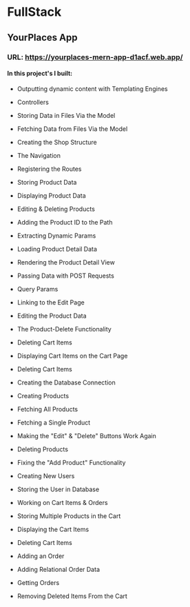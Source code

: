 #  FullStack

## YourPlaces App

### URL: https://yourplaces-mern-app-d1acf.web.app/
#### In this project's I built: 

- Outputting dynamic content with Templating Engines
  
- Controllers

- Storing Data in Files Via the Model

- Fetching Data from Files Via the Model

- Creating the Shop Structure

- The Navigation

- Registering the Routes

- Storing Product Data

- Displaying Product Data

- Editing & Deleting Products

- Adding the Product ID to the Path

- Extracting Dynamic Params

- Loading Product Detail Data

- Rendering the Product Detail View

- Passing Data with POST Requests

- Query Params

- Linking to the Edit Page

- Editing the Product Data

- The Product-Delete Functionality

- Deleting Cart Items

- Displaying Cart Items on the Cart Page

- Deleting Cart Items

- Creating the Database Connection

- Creating Products

- Fetching All Products

- Fetching a Single Product

- Making the "Edit" & "Delete" Buttons Work Again

- Deleting Products

- Fixing the "Add Product" Functionality

- Creating New Users

- Storing the User in Database
  
- Working on Cart Items & Orders

- Storing Multiple Products in the Cart

- Displaying the Cart Items

- Deleting Cart Items

- Adding an Order

- Adding Relational Order Data

- Getting Orders

- Removing Deleted Items From the Cart



